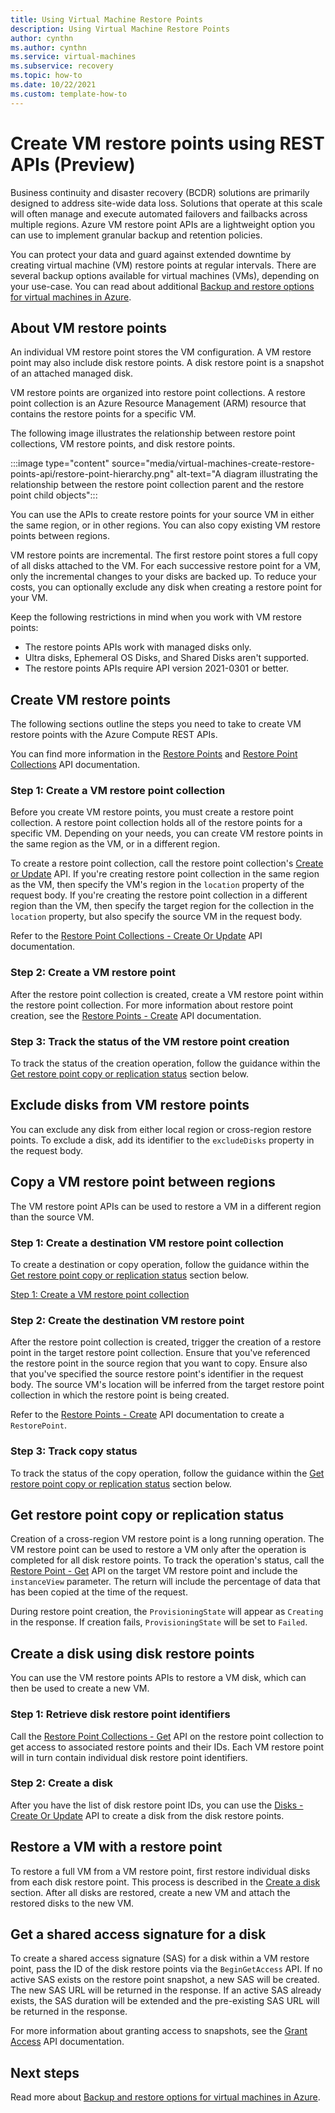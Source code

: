 ```yaml
---
title: Using Virtual Machine Restore Points
description: Using Virtual Machine Restore Points
author: cynthn
ms.author: cynthn
ms.service: virtual-machines
ms.subservice: recovery
ms.topic: how-to
ms.date: 10/22/2021
ms.custom: template-how-to
---
```


# Create VM restore points using REST APIs (Preview)

Business continuity and disaster recovery (BCDR) solutions are primarily designed to address site-wide data loss. Solutions that operate at this scale will often manage and execute automated failovers and failbacks across multiple regions. Azure VM restore point APIs are a lightweight option you can use to implement granular backup and retention policies.

You can protect your data and guard against extended downtime by creating virtual machine (VM) restore points at regular intervals. There are several backup options available for virtual machines (VMs), depending on your use-case. You can read about additional [Backup and restore options for virtual machines in Azure](backup-recovery.md).

## About VM restore points

 An individual VM restore point stores the VM configuration. A VM restore point may also include disk restore points. A disk restore point is a snapshot of an attached managed disk.

VM restore points are organized into restore point collections. A restore point collection is an Azure Resource Management (ARM) resource that contains the restore points for a specific VM. 

The following image illustrates the relationship between restore point collections, VM restore points, and disk restore points.

:::image type="content" source="media/virtual-machines-create-restore-points-api/restore-point-hierarchy.png" alt-text="A diagram illustrating the relationship between the restore point collection parent and the restore point child objects":::

You can use the APIs to create restore points for your source VM in either the same region, or in other regions. You can also copy existing VM restore points between regions.

VM restore points are incremental. The first restore point stores a full copy of all disks attached to the VM. For each successive restore point for a VM, only the incremental changes to your disks are backed up. To reduce your costs, you can optionally exclude any disk when creating a restore point for your VM.

Keep the following restrictions in mind when you work with VM restore points:

- The restore points APIs work with managed disks only.
- Ultra disks, Ephemeral OS Disks, and Shared Disks aren't supported.
- The restore points APIs require API version 2021-0301 or better.

## Create VM restore points

The following sections outline the steps you need to take to create VM restore points with the Azure Compute REST APIs.

You can find more information in the [Restore Points](/rest/api/compute/restore-points) and [Restore Point Collections](/rest/api/compute/restore-point-collections) API documentation.

### Step 1: Create a VM restore point collection

Before you create VM restore points, you must create a restore point collection. A restore point collection holds all of the restore points for a specific VM. Depending on your needs, you can create VM restore points in the same region as the VM, or in a different region.

To create a restore point collection, call the restore point collection's [Create or Update](/rest/api/compute/restore-point-collections/create-or-update) API. If you're creating restore point collection in the same region as the VM, then specify the VM's region in the `location` property of the request body. If you're creating the restore point collection in a different region than the VM, then specify the target region for the collection in the `location` property, but also specify the source VM in the request body.

Refer to the [Restore Point Collections - Create Or Update](/rest/api/compute/restore-point-collections/create-or-update) API documentation.

### Step 2: Create a VM restore point

After the restore point collection is created, create a VM restore point within the restore point collection. For more information about restore point creation, see the [Restore Points - Create](/rest/api/compute/restore-points/create) API documentation.

### Step 3: Track the status of the VM restore point creation

To track the status of the creation operation, follow the guidance within the [Get restore point copy or replication status](#get-restore-point-copy-or-replication-status) section below. 

## Exclude disks from VM restore points

You can exclude any disk from either local region or cross-region restore points. To exclude a disk, add its identifier to the `excludeDisks` property in the request body.

## Copy a VM restore point between regions

The VM restore point APIs can be used to restore a VM in a different region than the source VM.

### Step 1: Create a destination VM restore point collection

To create a destination or copy operation, follow the guidance within the [Get restore point copy or replication status](#get-restore-point-copy-or-replication-status) section below. 


[Step 1: Create a VM restore point collection](#step-1-create-a-vm-restore-point-collection)

### Step 2: Create the destination VM restore point

After the restore point collection is created, trigger the creation of a restore point in the target restore point collection. Ensure that you've referenced the restore point in the source region that you want to copy. Ensure also that you've specified the source restore point's identifier in the request body. The source VM's location will be inferred from the target restore point collection in which the restore point is being created.

Refer to the [Restore Points - Create](/rest/api/compute/restore-points/create) API documentation to create a `RestorePoint`.

### Step 3: Track copy status

To track the status of the copy operation, follow the guidance within the [Get restore point copy or replication status](#get-restore-point-copy-or-replication-status) section below. 

## Get restore point copy or replication status

Creation of a cross-region VM restore point is a long running operation. The VM restore point can be used to restore a VM only after the operation is completed for all disk restore points. To track the operation's status, call the [Restore Point - Get](/rest/api/compute/restore-points/get) API on the target VM restore point and include the `instanceView` parameter. The return will include the percentage of data that has been copied at the time of the request. 

During restore point creation, the `ProvisioningState` will appear as `Creating` in the response. If creation fails, `ProvisioningState` will be set to `Failed`.

## Create a disk using disk restore points

You can use the VM restore points APIs to restore a VM disk, which can then be used to create a new VM.

### Step 1: Retrieve disk restore point identifiers

Call the [Restore Point Collections - Get](/rest/api/compute/restore-point-collections/get) API on the restore point collection to get access to associated restore points and their IDs. Each VM restore point will in turn contain individual disk restore point identifiers.

### Step 2: Create a disk

After you have the list of disk restore point IDs, you can use the [Disks - Create Or Update](/rest/api/compute/disks/create-or-update) API to create a disk from the disk restore points.

## Restore a VM with a restore point

To restore a full VM from a VM restore point, first restore individual disks from each disk restore point. This process is described in the [Create a disk](#create-a-disk-using-disk-restore-points) section. After all disks are restored, create a new VM and attach the restored disks to the new VM.

## Get a shared access signature for a disk

To create a shared access signature (SAS) for a disk within a VM restore point, pass the ID of the disk restore points via the `BeginGetAccess` API. If no active SAS exists on the restore point snapshot, a new SAS will be created. The new SAS URL will be returned in the response. If an active SAS already exists, the SAS duration will be extended and the pre-existing SAS URL will be returned in the response.

For more information about granting access to snapshots, see the [Grant Access](/rest/api/compute/snapshots/grant-access) API documentation.

## Next steps

Read more about [Backup and restore options for virtual machines in Azure](backup-recovery.md).